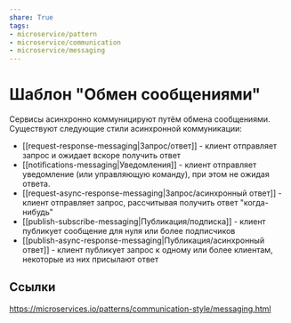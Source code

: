 ```yaml
---
share: True
tags: 
- microservice/pattern
- microservice/communication
- microservice/messaging
---
```

# Шаблон "Обмен сообщениями"
Сервисы асинхронно коммуницируют путём обмена сообщениями.
Существуют следующие стили асинхронной коммуникации:
+ [[request-response-messaging|Запрос/ответ]] - клиент отправляет запрос и ожидает вскоре получить ответ
+ [[notifications-messaging|Уведомления]] - клиент отправляет уведомление (или управляющую команду), при этом не ожидая ответа.
+ [[request-async-response-messaging|Запрос/асинхронный ответ]] - клиент отправляет запрос, рассчитывая получить ответ "когда-нибудь"
+ [[publish-subscribe-messaging|Публикация/подписка]] - клиент публикует сообщение для нуля или более подписчиков
+ [[publish-async-response-messaging|Публикация/асинхронный ответ]] - клиент публикует запрос к одному или более клиентам, некоторые из них присылают ответ
## Ссылки
https://microservices.io/patterns/communication-style/messaging.html